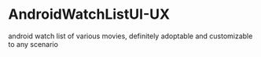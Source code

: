# AndroidWatchListUI-UX
android watch list of various movies, definitely adoptable and customizable to any scenario  
